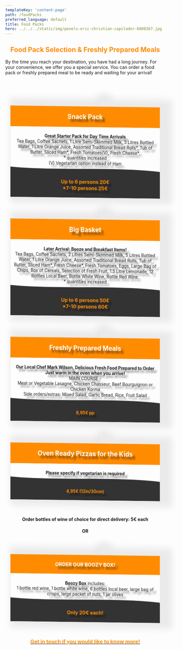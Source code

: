 ```yaml
---
templateKey: 'content-page'
path: /foodPacks
preferred_language: default
title: Food Packs
hero: ../../../static/img/pexels-eric-christian-capilador-6008367.jpg
---
```

<style>
    /*food packs*/
    div.foodPacksTables {
        display:-webkit-box;
        display:-ms-flexbox;
        display:flex;
        -ms-flex-wrap:wrap;
        flex-wrap:wrap;
        -webkit-box-pack:center;
        -ms-flex-pack:center;
        justify-content:center;
        width:100%;
        text-align:center;
        margin:100px 0 50px 0;
        }
        div.foodPacksTable {
            display:inline-block;
            -webkit-box-flex:1;
            -ms-flex:1 1 23%;
            flex:1 1 23%;
            border:1px solid #E5E5E5;
            margin:5px 5px 70px 5px;
            max-width:96%;
            min-width:200px;
            vertical-align:top;
            position:relative;
            padding-top:80px;
            -webkit-box-shadow: 0 0 5px #e2e2e2;
            -ms-box-shadow: 0 0 5px #e2e2e2;
            -o-box-shadow: 0 0 5px #e2e2e2;
            box-shadow: 0 0 5px #e2e2e2;
            line-height:30px;
            background: #ffffff;
            background: -webkit-gradient(left top, right bottom, color-stop(0%, #ffffff), color-stop(50.5%, #ffffff), color-stop(50.8%, #e6e6e6), color-stop(51%, #fafafa), color-stop(100%, #fafafa));background: -o-linear-gradient(-45deg, #ffffff 0%, #ffffff 50.5%, #e6e6e6 50.8%, #fafafa 51%, #fafafa 100%);background: -o-linear-gradient(329deg, #ffffff 0%, #ffffff 50.5%, #e6e6e6 50.8%, #fafafa 51%, #fafafa 100%);
            background: linear-gradient(121deg, #ffffff 0%, #ffffff 50.5%, #e6e6e6 50.8%, #fafafa 51%, #fafafa 100%);
            filter: progid:DXImageTransform.Microsoft.gradient( startColorstr='#ffffff', endColorstr='#fafafa', GradientType=1 );
            z-index:0;
            }
            div.foodPackInnerWrapper {
                float:left;
                width:100%;
                overflow:hidden;
                }
                div.foodPacksTable ul {
                    float:left;
                    width:100%;
                    padding:0;
                    margin:0;
                    margin-left:0;
                    }
                    div.foodPacksTable ul li {
                        list-style-type:none;
                        float:left;
                        width:90%;
                        padding:5px 5%;
                        text-align:left;
                        }
                        div.foodPackTitle {
                            float:left;
                            width:100%;
                            text-align:center;
                            margin:10px 0 0 0;
                            }
                            div.foodPackTitle h3 {
                                display:inline-block;
                                width:96%;
                                padding:10px 2%;
                                margin:0;
                                background-color:#FF8C00;
                                color:#ffffff;
                                -webkit-box-shadow: 0 0 5px #c3c3c3;
                                -ms-box-shadow: 0 0 5px #c3c3c3;
                                -o-box-shadow: 0 0 5px #c3c3c3;
                                box-shadow: 0 0 5px #c3c3c3;
                                }div.foodPackSubtitle {
                                    float:left;
                                    width:96%;
                                    text-align:center;
                                    background-color:#ffffff;
                                    -webkit-box-shadow: 0 0 5px #c3c3c3;
                                    -ms-box-shadow: 0 0 5px #c3c3c3;
                                    -o-box-shadow: 0 0 5px #c3c3c3;
                                    box-shadow: 0 0 5px #c3c3c3;
                                    padding:10px 2%;margin:0;
                                    }
                                    div.foodPackTitle span {
                                        line-height:30px;
                                        display:inline-block;
                                        vertical-align:middle;
                                        }
                                        div.foodPacksTable p {
                                            float:left;
                                            width:100%;
                                            padding:10px 0;
                                            background: #d6d6d6;
                                            }
                                            div.foodPackImg {
                                                position:absolute;
                                                top:-100px;
                                                left:50%;
                                                width:200px;
                                                height:200px;
                                                text-align:center;
                                                margin:0 0 0 -100px;
                                                background-color:#ffffff;
                                                background-size: cover;
                                                background-position: center;
                                                border-radius:100%;
                                                -webkit-box-shadow: 0 0 5px #c3c3c3;
                                                -ms-box-shadow: 0 0 5px #c3c3c3;
                                                -o-box-shadow: 0 0 5px #c3c3c3;
                                                box-shadow: 0 0 5px #c3c3c3;
                                                overflow:hidden;
                                                }
                                                div.foodPackImg img {
                                                    display:inline-block;
                                                    vertical-align:middle;
                                                    width:100px;
                                                    }
                                                    div.foodPackImg:after {
                                                        content: "";
                                                        position: absolute;
                                                        top: -110%;
                                                        left: -210%;
                                                        width: 200%;
                                                        height: 200%;
                                                        opacity: 0;
                                                        -webkit-transform: rotate(30deg);
                                                        -ms-transform: rotate(30deg);
                                                        transform: rotate(30deg);
                                                        background: rgba(255, 140, 0, 0.13);
                                                        background: -o-linear-gradient(left, rgba(255, 140, 0, 0.13) 0%,rgba(255, 140, 0, 0.13) 77%,rgba(255, 140, 0, 0.5) 92%,rgba(255, 140, 0, 0.0) 100%);background: -webkit-gradient(linear, left top, right top, from(rgba(255, 140, 0, 0.13)),color-stop(77%, rgba(255, 140, 0, 0.13)),color-stop(92%, rgba(255, 140, 0, 0.5)),to(rgba(255, 140, 0, 0.0)));
                                                        background: linear-gradient(to right, rgba(255, 140, 0, 0.13) 0%,rgba(255, 140, 0, 0.13) 77%,rgba(255, 140, 0, 0.5) 92%,rgba(255, 140, 0, 0.0) 100%);
                                                        }
                                                        div.foodPackImg:hover:after {
                                                            -webkit-animation: shine 6s ease-in-out  infinite;
                                                            -webkit-animation-fill-mode: forwards;
                                                            -moz-animation: shine 6s ease-in-out  infinite;
                                                            -moz-animation-fill-mode: forwards;
                                                            -o-animation: shine 6s ease-in-out  infinite;
                                                            -o-animation-fill-mode: forwards;
                                                            animation: shine 6s ease-in-out  infinite;
                                                            animation-fill-mode: forwards;
                                                            }
                                                            @-webkit-keyframes shine{  
                                                                10% {    opacity: 1;    top: 100%;    left: 100%;    
                                                                -webkit-transition-property: left, top, opacity;    
                                                                -webkit-transition-duration: 0.7s, 0.7s, 0.15s;    
                                                                -webkit-transition-timing-function: ease;  
                                                                }  
                                                                100% {    opacity: 0;    top: 100%;    left: 100%;    
                                                                -webkit-transition-property: left, top, opacity;  
                                                                }
                                                                }
                                                                @keyframes shine{  
                                                                    10% {    opacity: 1;    top: 100%;    left: 100%;    
                                                                    -webkit-transition-property: left, top, opacity;    
                                                                    -o-transition-property: left, top, opacity;    
                                                                    transition-property: left, top, opacity;    
                                                                    -webkit-transition-duration: 0.7s, 0.7s, 0.15s;         
                                                                    -o-transition-duration: 0.7s, 0.7s, 0.15s;            
                                                                    transition-duration: 0.7s, 0.7s, 0.15s;    
                                                                    -webkit-transition-timing-function: ease;         
                                                                    -o-transition-timing-function: ease;            
                                                                    transition-timing-function: ease;  
                                                                    }  
                                                                    100% {    opacity: 0;    top: 100%;    left: 100%;    
                                                                    -webkit-transition-property: left, top, opacity;    
                                                                    -o-transition-property: left, top, opacity;    
                                                                    transition-property: left, top, opacity;  
                                                                    }
                                                                    }
.svg-fill1 path {
    d: path("M0 0 C 0 0 100 0 100 0 L 100 0 0 0 Z");
    transition: all 0.5s
}

.svg-fill2 path{
    d: path("M0 20 C 30 80 70 0 100 75 L 100 100 0 100 Z");
    transition: all 0.5s
}

.boozy-box{
    display: flex; 
    flex-wrap: wrap; 
    justify-content: center;
    margin: 50px auto;
}

.boozy-box:hover .svg-fill1 path {
    d: path("M0 0 C 20 100 50 100 100 0 L 100 0 0 0 Z");
}

.boozy-box:hover .svg-fill2 path {
    d: path("M0 80 C 30 20 70 10 100 100 L 100 100 0 100 Z");
}

.boozy-box img {
    box-shadow: 20px -3px 20px 20px #eaeaea;
    transition: 0.5s;
    transform-style: preserve-3d;
    transform-origin: 50% 50%;
    transform: translateX(40px);
    border-radius: 50%;
    max-width: 500px; 
    margin: auto;
    aspect-ratio: 1/1;
    object-fit: cover;
    max-height: 400px
}

.boozy-box:hover img {
    transform: translateX(0px);
    border-radius: 5%;
}

@media only screen and (max-width: 900px){
    .boozy-box img {
        max-width: 250px;
        max-height: 250px;
        transform:translateX(0px);
    }
} 


.floating {
    box-shadow: 20px -3px 20px 20px #eaeaea;
    transition: 0.5s;
    transform-style: preserve-3d;
    transform-origin: 50% 50%;
    transform: rotateX(
358deg
) rotateY(
340deg
);
}

.boozy-box:hover .floating {
    box-shadow: 0px -3px 20px 20px #eaeaea;
    transform: rotateX(
360deg
) rotateY(
360deg
);
}

.text {
    margin: auto; 
    padding: 20px 10px;
    text-shadow: 0 0 5px rgba(0, 0, 0, 0.5);
    text-shadow: 9px 8.7px 6px rgba(0, 0, 0, 0.5);
    transform: translateZ(30px);
    transition: 0.5s;
}

.boozy-box:hover .text {
    text-shadow: 0 0 5px rgba(0, 0, 0, 0.8);
    text-shadow: 0px 8.7px 6px rgba(0, 0, 0, 0.8);
}

</style>
<h2 style="text-align: center;"><span style="color:#FF8C00;"><b id="docs-internal-guid-91ae58e5-7fff-b6c6-1ba7-b6606b5fba5c">Food Pack Selection &amp; Freshly Prepared Meals </b></span></h2>

<p>By the time you reach your destination, you have had a long journey. For your convenience, we offer you a special service. You can order a food pack or freshly prepared meal to be ready and waiting for your arrival!&nbsp;</p>

<p>&nbsp;</p>
<div class="boozy-box">
    <div class="img-float" style="flex: 1 1 50%; display: flex;">
        <img src="https://res.cloudinary.com/ddipteh80/image/upload/v1609149925/Smartavillas/Welcome%20Packs/R18_-_000200_snack.jpg">
    </div>
    <div class="floating" style=" flex: 1 1 50%; display: flex; flex-wrap: wrap; border: 1px solid #E5E5E5; position: relative;">
        <div style="flex: 1 1 100%; text-align: center; background-color: #FF8C00; display: flex; position: relative">
            <h2 class="text" style="color: #fff; margin: auto;">Snack Pack</h2>
            <div style=" 
          width: 100%;
          position: absolute;
          top: auto;
          bottom: -9px;
          right: 0;
          height: 10px;
          z-index: 1;
          transform: translateZ(0)" data-front="" data-style="curve_asym" data-position="bottom">
            <svg fill="#FF8C00" xmlns="http://www.w3.org/2000/svg" viewBox="0 0 100 100" preserveAspectRatio="none" style="width: 100%; left: 0; bottom: -1px; height: 100%; position: absolute;" class="svg-fill1"> 
            <path></path> 
            </svg>
            </div>
        </div>
        <br>
        <div style="flex: 1 1 100%; text-align: center; display: flex; position: relative;">
            <p class="text" style="margin: auto;">
            <b>Great Starter Pack for Day Time Arrivals</b>
            <br>
            Tea Bags, Coffee Sachets, 1 Litre Semi-Skimmed Milk, 3 Litres Bottled Water, 1 Litre Orange Juice, Assorted Traditional Bread Rolls*, Tub of Butter, Sliced Ham*, Fresh Tomatoes(V), Fresh Cheese*.
            <br>
            * quantities increased
            <br>
            (V) Vegetarian option instead of Ham
            </p>
            <div style=" 
          width: 100%;
          position: absolute;
          top: auto;
          bottom: 0;
          right: 0;
          height: 20px;
          z-index: 1;
          transform: translateZ(0)" data-front="" data-style="curve_asym" data-position="bottom">
            <svg fill="#333333" xmlns="http://www.w3.org/2000/svg" viewBox="0 0 100 100" preserveAspectRatio="none" style="width: 100%; left: 0; bottom: -1px; height: 100%; position: absolute;" class="svg-fill2"> 
            <path></path> 
            </svg>
            </div>
        </div>
        <div style="flex: 1 1 100%; text-align: center; background-color: #333333; display: flex">
            <h3 class="text" style="color: #FF8C00; margin: auto;">Up to 6 persons 20€
            <br /> *7-10 persons 25€</h3>
        </div>
    </div>
</div>
</div>
<div class="boozy-box">
    <div class="img-float" style="flex: 1 1 50%; display: flex;">
        <img src="https://res.cloudinary.com/ddipteh80/image/upload/v1609149925/Smartavillas/Welcome%20Packs/R18_-_000197_luxury.jpg">
    </div>
    <div class="floating" style=" flex: 1 1 50%; display: flex; flex-wrap: wrap; border: 1px solid #E5E5E5; position: relative;">
        <div style="flex: 1 1 100%; text-align: center; background-color: #FF8C00; display: flex; position: relative">
            <h2 class="text" style="color: #fff; margin: auto;">Big Basket</h2>
            <div style=" 
          width: 100%;
          position: absolute;
          top: auto;
          bottom: -9px;
          right: 0;
          height: 10px;
          z-index: 1;
          transform: translateZ(0)" data-front="" data-style="curve_asym" data-position="bottom">
            <svg fill="#FF8C00" xmlns="http://www.w3.org/2000/svg" viewBox="0 0 100 100" preserveAspectRatio="none" style="width: 100%; left: 0; bottom: -1px; height: 100%; position: absolute;" class="svg-fill1"> 
            <path></path> 
            </svg>
            </div>
        </div>
        <br>
        <div style="flex: 1 1 100%; text-align: center; display: flex; position: relative;">
            <p class="text" style="margin: auto;">
            <b>Later Arrival: Booze and Breakfast Items!</b>
            <br>Tea Bags, Coffee Sachets, 2 Litres Semi-Skimmed Milk, 5 Litres Bottled Water, 1 Litre Orange Juice, Assorted Traditional Bread Rolls, Tub of Butter, Sliced Ham*, Fresh Cheese*, Fresh Tomatoes, Eggs, Large Bag of Chips, Box of Cereals, Selection of Fresh Fruit, 1.5 Litre Lemonade, 12 Bottles Local Beer, Bottle White Wine, Bottle Red Wine.
        <br>
        * quantities increased
            </p>
            <div style=" 
          width: 100%;
          position: absolute;
          top: auto;
          bottom: 0;
          right: 0;
          height: 20px;
          z-index: 1;
          transform: translateZ(0)" data-front="" data-style="curve_asym" data-position="bottom">
            <svg fill="#333333" xmlns="http://www.w3.org/2000/svg" viewBox="0 0 100 100" preserveAspectRatio="none" style="width: 100%; left: 0; bottom: -1px; height: 100%; position: absolute;" class="svg-fill2"> 
            <path></path> 
            </svg>
            </div>
        </div>
        <div style="flex: 1 1 100%; text-align: center; background-color: #333333; display: flex">
            <h3 class="text" style="color: #FF8C00; margin: auto;"> Up to 6 persons 50€
        <br>
        *7-10 persons 60€</h3>
        </div>
    </div>
</div>
</div>
<div class="boozy-box">
    <div class="img-float" style="flex: 1 1 50%; display: flex;">
        <img src="https://res.cloudinary.com/ddipteh80/image/upload/v1614955315/Smartavillas/Welcome%20Packs/pexels-anna-guerrero-4079522.jpg">
    </div>
    <div class="floating" style=" flex: 1 1 50%; display: flex; flex-wrap: wrap; border: 1px solid #E5E5E5; position: relative;">
        <div style="flex: 1 1 100%; text-align: center; background-color: #FF8C00; display: flex; position: relative">
            <h2 class="text" style="color: #fff; margin: auto;">Freshly Prepared Meals</h2>
            <div style=" 
          width: 100%;
          position: absolute;
          top: auto;
          bottom: -9px;
          right: 0;
          height: 10px;
          z-index: 1;
          transform: translateZ(0)" data-front="" data-style="curve_asym" data-position="bottom">
            <svg fill="#FF8C00" xmlns="http://www.w3.org/2000/svg" viewBox="0 0 100 100" preserveAspectRatio="none" style="width: 100%; left: 0; bottom: -1px; height: 100%; position: absolute;" class="svg-fill1"> 
            <path></path> 
            </svg>
            </div>
        </div>
        <br>
        <div style="flex: 1 1 100%; text-align: center; display: flex; position: relative;">
            <p class="text" style="flex: 1 1 100%; margin: auto;">
            <b>Our Local Chef Mark Wilson, Delicious Fresh Food Prepared to Order
            <br>
            Just warm in the oven when you arrive!</b>
            <br>
            MAIN COURSE - 
            <br />
            Meat or Vegetable Lasagne, Chicken Chasseur, Beef Bourguignon or Chicken Korma
            <br />
            Side orders/extras: Mixed Salad, Garlic Bread, Rice, Fruit Salad</p>
            <div style=" 
          width: 100%;
          position: absolute;
          top: auto;
          bottom: 0;
          right: 0;
          height: 20px;
          z-index: 1;
          transform: translateZ(0)" data-front="" data-style="curve_asym" data-position="bottom">
            <svg fill="#333333" xmlns="http://www.w3.org/2000/svg" viewBox="0 0 100 100" preserveAspectRatio="none" style="width: 100%; left: 0; bottom: -1px; height: 100%; position: absolute;" class="svg-fill2"> 
            <path></path> 
            </svg>
            </div>
        </div>
        <div style="flex: 1 1 100%; text-align: center; background-color: #333333; display: flex">
            <h4 class="text" style="color: #FF8C00; flex: 1 1 100%; margin: auto;">
            8,95€ pp</h4>
        </div>
    </div>
</div>
</div>
<div class="boozy-box">
    <div class="img-float" style="flex: 1 1 50%; display: flex;">
        <img src="https://res.cloudinary.com/ddipteh80/image/upload/v1614955357/Smartavillas/Welcome%20Packs/pexels-ponyo-sakana-5108601.jpg">
    </div>
    <div class="floating" style=" flex: 1 1 50%; display: flex; flex-wrap: wrap; border: 1px solid #E5E5E5; position: relative;">
        <div style="flex: 1 1 100%; text-align: center; background-color: #FF8C00; display: flex; position: relative">
            <h2 class="text" style="color: #fff; margin: auto;">Oven Ready Pizzas for the Kids</h2>
            <div style=" 
          width: 100%;
          position: absolute;
          top: auto;
          bottom: -9px;
          right: 0;
          height: 10px;
          z-index: 1;
          transform: translateZ(0)" data-front="" data-style="curve_asym" data-position="bottom">
            <svg fill="#FF8C00" xmlns="http://www.w3.org/2000/svg" viewBox="0 0 100 100" preserveAspectRatio="none" style="width: 100%; left: 0; bottom: -1px; height: 100%; position: absolute;" class="svg-fill1"> 
            <path></path> 
            </svg>
            </div>
        </div>
        <br>
        <div style="flex: 1 1 100%; text-align: center; display: flex; position: relative;">
            <p class="text" style="margin: auto;">
            <b>Please specify if vegetarian is required</b>
            </p>
            <div style=" 
          width: 100%;
          position: absolute;
          top: auto;
          bottom: 0;
          right: 0;
          height: 20px;
          z-index: 1;
          transform: translateZ(0)" data-front="" data-style="curve_asym" data-position="bottom">
            <svg fill="#333333" xmlns="http://www.w3.org/2000/svg" viewBox="0 0 100 100" preserveAspectRatio="none" style="width: 100%; left: 0; bottom: -1px; height: 100%; position: absolute;" class="svg-fill2"> 
            <path></path> 
            </svg>
            </div>
        </div>
        <div style="flex: 1 1 100%; text-align: center; background-color: #333333; display: flex">
            <h4 class="text" style="color: #FF8C00; margin: auto;">4,95€ (12in/30cm)</h4>
        </div>
    </div>
</div>
</div>
<div style="max-width: 100%">
<center>
<h4>Order bottles of wine of choice for direct delivery: 5€ each</h4>
<h4>OR<h4>
</center>
<div style="display: flex; flex-wrap: wrap; justify-content: center;" class="boozy-box">
    <div class="img-float" style="flex: 1 1 50%; display: flex;">
        <img src="https://res.cloudinary.com/ddipteh80/image/upload/v1609149925/Smartavillas/Welcome%20Packs/R18_-_000205_boozy_box.jpg">
    </div>
    <div class="floating" style=" flex: 1 1 50%; display: flex; flex-wrap: wrap; border: 1px solid #E5E5E5; position: relative;">
        <div style="flex: 1 1 100%; text-align: center; background-color: #FF8C00; display: flex; position: relative">
            <h3 class="text" style="color: #fff; margin: auto;">ORDER OUR BOOZY BOX!</h3>
            <div style=" 
          width: 100%;
          position: absolute;
          top: auto;
          bottom: -9px;
          right: 0;
          height: 10px;
          z-index: 1;
          transform: translateZ(0)" data-front="" data-style="curve_asym" data-position="bottom">
            <svg fill="#FF8C00" xmlns="http://www.w3.org/2000/svg" viewBox="0 0 100 100" preserveAspectRatio="none" style="width: 100%; left: 0; bottom: -1px; height: 100%; position: absolute;" class="svg-fill1"> 
            <path></path> 
            </svg>
            </div>
        </div>
        <br>
        <div style="flex: 1 1 100%; text-align: center; display: flex; position: relative;">
            <p class="text" style="margin: auto;">
            <b>Boozy Box</b> includes:
            <br>
            1 bottle red wine, 1 bottle white wine, 6 bottles local beer, large bag of crisps, large packet of nuts, 1 jar olives
            </p>
            <div style=" 
          width: 100%;
          position: absolute;
          top: auto;
          bottom: 0;
          right: 0;
          height: 20px;
          z-index: 1;
          transform: translateZ(0)" data-front="" data-style="curve_asym" data-position="bottom">
            <svg fill="#333333" xmlns="http://www.w3.org/2000/svg" viewBox="0 0 100 100" preserveAspectRatio="none" style="width: 100%; left: 0; bottom: -1px; height: 100%; position: absolute;" class="svg-fill2"> 
            <path></path> 
            </svg>
            </div>
        </div>
        <div style="flex: 1 1 100%; text-align: center; background-color: #333333; display: flex">
            <h3 class="text" style="color: #FF8C00;">Only 20€ each!</h3>
        </div>
    </div>
</div>
</div>


<h3 style="text-align: center;"><a href="/contact"><span style="color:#FF8C00;">Get in touch if you would like to know more!</span></a></h3>

<p>&nbsp;</p>
